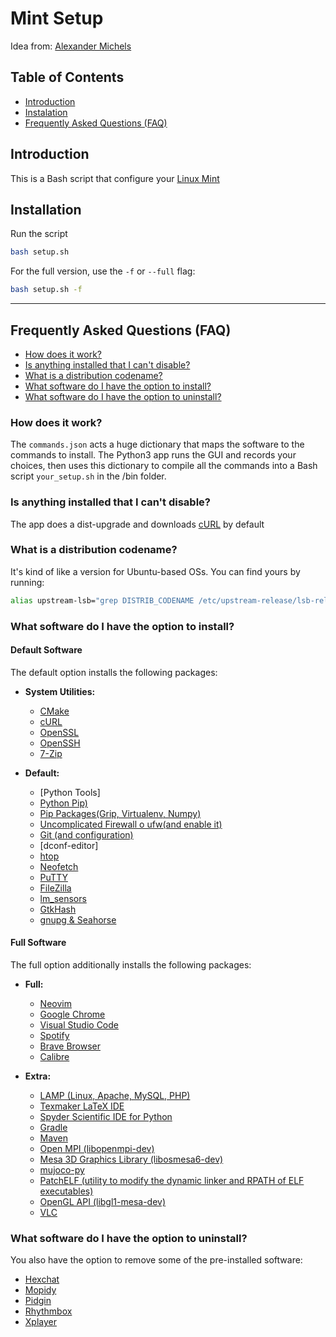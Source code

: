 # Mint Setup

Idea from: [Alexander Michels](https://github.com/alexandermichels/MintSetup)

## Table of Contents
* <a href="#intro">Introduction</a>
* <a href="#instalation">Instalation</a>
* <a href="#faq">Frequently Asked Questions (FAQ)</a>

## <a id="intro">Introduction</a>

This is a Bash script that configure your [Linux Mint](https://www.linuxmint.com/)

## <a id="installation">Installation</a>

Run the script
```bash
bash setup.sh
```

For the full version, use the `-f` or `--full` flag:
```bash
bash setup.sh -f
```

***

## <a id="faq">Frequently Asked Questions (FAQ)</a>
* [How does it work?](#faq-howitworks)
* [Is anything installed that I can't disable?](#faq-required)
* [What is a distribution codename?](#faq-codename)
* [What software do I have the option to install?](#faq-options)
* [What software do I have the option to uninstall?](#faq-uninstall)

### <a id="faq-howitworks">How does it work?</a>

The `commands.json` acts a huge dictionary that maps the software to the commands to install. The Python3 app runs the GUI and records your choices, then uses this dictionary to compile all the commands into a Bash script `your_setup.sh` in the /bin folder.

### <a id="faq-required">Is anything installed that I can't disable?</a>

The app does a dist-upgrade and downloads [cURL](https://curl.haxx.se/) by default

### <a id="faq-codename">What is a distribution codename?</a>

It's kind of like a version for Ubuntu-based OSs. You can find yours by running:
```bash
alias upstream-lsb="grep DISTRIB_CODENAME /etc/upstream-release/lsb-release | grep -o --colour=never \"[a-z-]*$\""
```

### <a id="faq-options">What software do I have the option to install?</a>

#### Default Software
The default option installs the following packages:
*  **System Utilities:**
    * [CMake](https://cmake.org/)
    * [cURL](https://curl.haxx.se/)
    * [OpenSSL](https://www.openssl.org/)
    * [OpenSSH](https://www.openssh.com/)
    * [7-Zip](https://www.7-zip.org/)
    
*  **Default:**
    * [Python Tools]
    * [Python Pip)](https://pypi.org/project/pip/)
    * [Pip Packages(Grip, Virtualenv, Numpy)](https://github.com/joeyespo/grip)
    * [Uncomplicated Firewall o ufw(and enable it)](https://wiki.ubuntu.com/UncomplicatedFirewall)
    * [Git (and configuration)](https://git-scm.com/)
    * [dconf-editor]
    * [htop](https://github.com/htop-dev/htop)
    * [Neofetch](https://github.com/dylanaraps/neofetch)
    * [PuTTY](https://www.puttygen.com/)
    * [FileZilla](https://filezilla-project.org/)
    * [lm_sensors](https://github.com/tristanheaven/gtkhash)
    * [GtkHash](https://github.com/tristanheaven/gtkhash) 
    * [gnupg & Seahorse](https://gitlab.gnome.org/GNOME/seahorse) 

#### Full Software
The full option additionally installs the following packages:
* **Full:**
    * [Neovim](https://neovim.io/)
    * [Google Chrome](https://www.google.com/chrome/)
    * [Visual Studio Code](https://code.visualstudio.com/)
    * [Spotify](https://www.spotify.com/)
    * [Brave Browser](https://brave.com/)
    * [Calibre](https://calibre-ebook.com/)
    
* **Extra:**
    * [LAMP (Linux, Apache, MySQL, PHP)](https://www.apache.org/)
    * [Texmaker LaTeX IDE](https://www.xm1math.net/texmaker/)
    * [Spyder Scientific IDE for Python](https://github.com/spyder-ide/spyder)
    * [Gradle](https://gradle.org/)
    * [Maven](https://maven.apache.org/)
    * [Open MPI (libopenmpi-dev)](https://www.open-mpi.org/)
    * [Mesa 3D Graphics Library (libosmesa6-dev)](https://mesa3d.org/)
    * [mujoco-py](https://github.com/openai/mujoco-py#install-mujoco)
    * [PatchELF (utility to modify the dynamic linker and RPATH of ELF executables)](https://nixos.org/patchelf.html)
    * [OpenGL API (libgl1-mesa-dev)](https://www.mesa3d.org/)
    * [VLC](https://www.videolan.org/vlc/index.html)

### <a id="faq-uninstall">What software do I have the option to uninstall?</a>

You also have the option to remove some of the pre-installed software:
* [Hexchat](https://hexchat.github.io/)
* [Mopidy](https://www.mopidy.com/)
* [Pidgin](https://pidgin.im/)
* [Rhythmbox](https://wiki.gnome.org/Apps/Rhythmbox)
* [Xplayer](https://github.com/linuxmint/xplayer)
